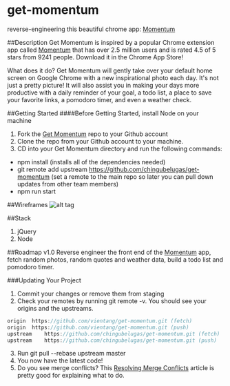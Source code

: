 [Momentum]: https://momentumdash.com/
[Get Momentum]: https://github.com/chingubelugas/get-momentum
[Resolving Merge Conflicts]: https://help.github.com/articles/resolving-merge-conflicts-after-a-git-rebase/

# get-momentum
reverse-engineering this beautiful chrome app: [Momentum][] 

##Description
Get Momentum is inspired by a popular Chrome extension app called [Momentum][] that has over 2.5 million users and is rated 4.5 of 5 stars from 9241 people. Download it in the Chrome App Store!

What does it do? Get Momentum will gently take over your default home screen on Google Chrome with a new inspirational photo each day. It's not just a pretty picture! It will also assist you in making your days more productive with a daily reminder of your goal, a todo list, a place to save your favorite links, a pomodoro timer, and even a weather check. 

##Getting Started
####Before Getting Started, install Node on your machine
1. Fork the [Get Momentum][] repo to your Github account
2. Clone the repo from your Github account to your machine. 
3. CD into your Get Momentum directory and run the following commands:
  - npm install (installs all of the dependencies needed)
  - git remote add upstream https://github.com/chingubelugas/get-momentum (set a remote to the main repo so later you can pull down updates from other team members)
  - npm run start

##Wireframes
![alt tag](https://raw.githubusercontent.com/username/get-momentum/master/client/assets/wireframe1.png)

##Stack
1. jQuery
2. Node

##Roadmap
v1.0 Reverse engineer the front end of the [Momentum][] app, fetch random photos, random quotes and weather data, build a todo list and pomodoro timer.

###Updating Your Project
1. Commit your changes or remove them from staging
2. Check your remotes by running git remote -v. You should see your origins and the upstreams.

```javascript
origin	https://github.com/vientang/get-momentum.git (fetch)
origin	https://github.com/vientang/get-momentum.git (push)
upstream	https://github.com/chingubelugas/get-momentum.git (fetch)
upstream	https://github.com/chingubelugas/get-momentum.git (push)
```

3. Run git pull --rebase upstream master
4. You now have the latest code! 
5. Do you see merge conflicts? This [Resolving Merge Conflicts][] article is pretty good for explaining what to do.

